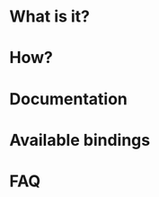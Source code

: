 What is it?
===========

How?
====

Documentation
=============

Available bindings
==================

FAQ
===
